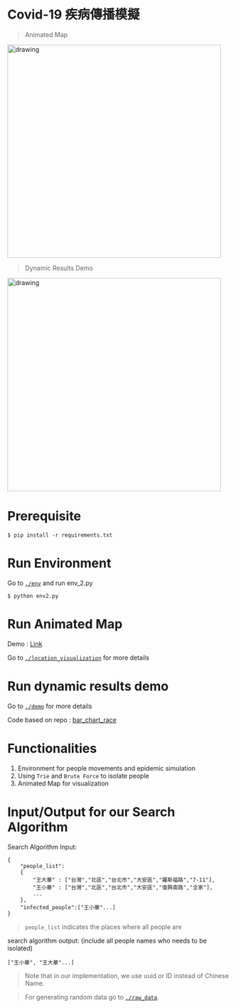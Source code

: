 # Covid-19 疾病傳播模擬

> Animated Map

<img src="https://i.imgur.com/QvwzACg.gif" alt="drawing" width="480"/>

> Dynamic Results Demo

<img src="https://i.imgur.com/OIf1CTz.gif" alt="drawing" width="480"/>

# Prerequisite
```
$ pip install -r requirements.txt
```

# Run Environment
Go to [`./env`](./env) and run env_2.py
```
$ python env2.py
```
# Run Animated Map
Demo : [Link](https://youtu.be/cUGV4uGejgQ)

Go to [`./location_visualization`](./location_visualization) for more details

# Run dynamic results demo
Go to [`./demo`](./demo) for more details

Code based on repo : [bar_chart_race](https://github.com/dexplo/bar_chart_race)

# Functionalities
1. Environment for people movements and epidemic simulation
2. Using `Trie` and `Brute Force` to isolate people
3. Animated Map for visualization



# Input/Output for our Search Algorithm

Search Algorithm Input: 
```
{
    "people_list":
    {
        "王大華" : ["台灣","北區","台北市","大安區","羅斯福路","7-11"],
        "王小華" : ["台灣","北區","台北市","大安區","復興南路","全家"],
        ...
    },
    "infected_people":["王小華"...]
}
```
> `people_list` indicates the places where all people are

search algorithm output: (include all people names who needs to be isolated)
```
["王小華", "王大華"...]
```
> Note that in our implementation, we use uuid or ID instead of Chinese Name.

> For generating random data go to [`./raw_data`](./raw_data).
